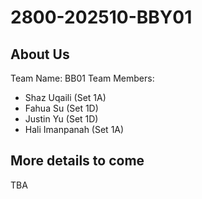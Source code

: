 # 2800-202510-BBY01

## About Us
Team Name: BB01
Team Members: 
- Shaz Uqaili (Set 1A)
- Fahua Su (Set 1D)
- Justin Yu (Set 1D)
- Hali Imanpanah (Set 1A)

## More details to come
TBA